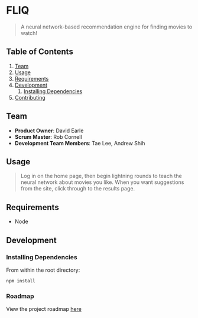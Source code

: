 # FLIQ

> A neural network-based recommendation engine for finding movies to watch!

## Table of Contents

1. [Team](#team)
1. [Usage](#Usage)
1. [Requirements](#requirements)
1. [Development](#development)
    1. [Installing Dependencies](#installing-dependencies)
1. [Contributing](#contributing)

## Team

  - __Product Owner__: David Earle
  - __Scrum Master__: Rob Cornell
  - __Development Team Members__: Tae Lee, Andrew Shih

## Usage

> Log in on the home page, then begin lightning rounds to teach the neural network about movies you like. When you want suggestions from the site, click through to the results page.

## Requirements

- Node 

## Development

### Installing Dependencies

From within the root directory:

```sh
npm install
```

### Roadmap

View the project roadmap [here](issues)